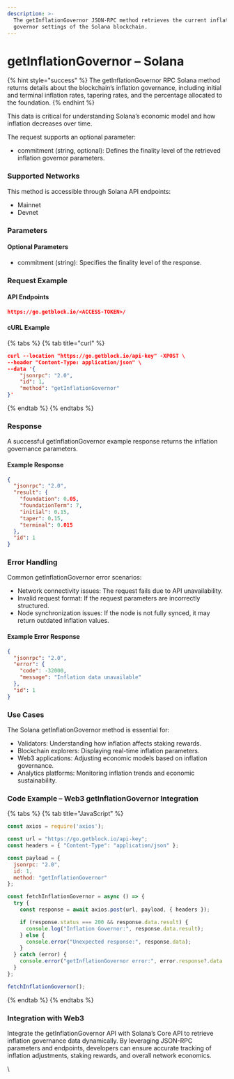 ```yaml
---
description: >-
  The getInflationGovernor JSON-RPC method retrieves the current inflation
  governor settings of the Solana blockchain.
---
```


# getInflationGovernor – Solana

{% hint style="success" %}
The getInflationGovernor RPC Solana method returns details about the blockchain’s inflation governance, including initial and terminal inflation rates, tapering rates, and the percentage allocated to the foundation.&#x20;
{% endhint %}

This data is critical for understanding Solana’s economic model and how inflation decreases over time.

The request supports an optional parameter:

* commitment (string, optional): Defines the finality level of the retrieved inflation governor parameters.

### Supported Networks

This method is accessible through Solana API endpoints:

* Mainnet
* Devnet

### Parameters

#### Optional Parameters

* commitment (string): Specifies the finality level of the response.

### Request Example

#### API Endpoints

```json
https://go.getblock.io/<ACCESS-TOKEN>/
```

#### cURL Example

{% tabs %}
{% tab title="curl" %}
```json
curl --location "https://go.getblock.io/api-key" -XPOST \
--header "Content-Type: application/json" \
--data '{
    "jsonrpc": "2.0",
    "id": 1,
    "method": "getInflationGovernor"
}'
```
{% endtab %}
{% endtabs %}

### Response

A successful getInflationGovernor example response returns the inflation governance parameters.

#### Example Response

```json
{
  "jsonrpc": "2.0",
  "result": {
    "foundation": 0.05,
    "foundationTerm": 7,
    "initial": 0.15,
    "taper": 0.15,
    "terminal": 0.015
  },
  "id": 1
}
```

### Error Handling

Common getInflationGovernor error scenarios:

* Network connectivity issues: The request fails due to API unavailability.
* Invalid request format: If the request parameters are incorrectly structured.
* Node synchronization issues: If the node is not fully synced, it may return outdated inflation values.

#### Example Error Response

```json
{
  "jsonrpc": "2.0",
  "error": {
    "code": -32000,
    "message": "Inflation data unavailable"
  },
  "id": 1
}
```

### Use Cases

The Solana getInflationGovernor method is essential for:

* Validators: Understanding how inflation affects staking rewards.
* Blockchain explorers: Displaying real-time inflation parameters.
* Web3 applications: Adjusting economic models based on inflation governance.
* Analytics platforms: Monitoring inflation trends and economic sustainability.

### Code Example – Web3 getInflationGovernor Integration

{% tabs %}
{% tab title="JavaScript" %}
```javascript
const axios = require('axios');

const url = "https://go.getblock.io/api-key"; 
const headers = { "Content-Type": "application/json" };

const payload = {
  jsonrpc: "2.0",
  id: 1,
  method: "getInflationGovernor"
};

const fetchInflationGovernor = async () => {
  try {
    const response = await axios.post(url, payload, { headers });

    if (response.status === 200 && response.data.result) {
      console.log("Inflation Governor:", response.data.result);
    } else {
      console.error("Unexpected response:", response.data);
    }
  } catch (error) {
    console.error("getInflationGovernor error:", error.response?.data || error.message);
  }
};

fetchInflationGovernor();

```
{% endtab %}
{% endtabs %}

### Integration with Web3

Integrate the getInflationGovernor API with Solana’s Core API to retrieve inflation governance data dynamically. By leveraging JSON-RPC parameters and endpoints, developers can ensure accurate tracking of inflation adjustments, staking rewards, and overall network economics.

\

